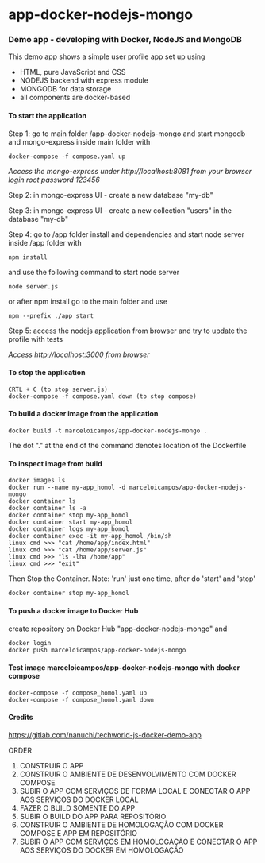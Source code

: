 # app-docker-nodejs-mongo

### Demo app - developing with Docker, NodeJS and MongoDB

This demo app shows a simple user profile app set up using

-   HTML, pure JavaScript and CSS
-   NODEJS backend with express module
-   MONGODB for data storage
-   all components are docker-based

#### To start the application

Step 1: go to main folder /app-docker-nodejs-mongo and start mongodb and mongo-express inside main folder with

    docker-compose -f compose.yaml up

_Access the mongo-express under http://localhost:8081 from your browser login root password 123456_

Step 2: in mongo-express UI - create a new database "my-db"

Step 3: in mongo-express UI - create a new collection "users" in the database "my-db"

Step 4: go to /app folder install and dependencies and start node server inside /app folder with

    npm install

and use the following command to start node server

    node server.js

or after npm install go to the main folder and use

    npm --prefix ./app start

Step 5: access the nodejs application from browser and try to update the profile with tests

_Access http://localhost:3000 from browser_

#### To stop the application

    CRTL + C (to stop server.js)
    docker-compose -f compose.yaml down (to stop compose)

#### To build a docker image from the application

    docker build -t marceloicampos/app-docker-nodejs-mongo .
The dot "." at the end of the command denotes location of the Dockerfile

#### To inspect image from build

    docker images ls
    docker run --name my-app_homol -d marceloicampos/app-docker-nodejs-mongo
    docker container ls
    docker container ls -a
    docker container stop my-app_homol
    docker container start my-app_homol
    docker container logs my-app_homol
    docker container exec -it my-app_homol /bin/sh
    linux cmd >>> "cat /home/app/index.html"
    linux cmd >>> "cat /home/app/server.js"
    linux cmd >>> "ls -lha /home/app"
    linux cmd >>> "exit"

Then Stop the Container. Note: 'run' just one time, after do 'start' and 'stop'

    docker container stop my-app_homol

#### To push a docker image to Docker Hub

create repository on Docker Hub "app-docker-nodejs-mongo" and

    docker login
    docker push marceloicampos/app-docker-nodejs-mongo

#### Test image marceloicampos/app-docker-nodejs-mongo with docker compose

    docker-compose -f compose_homol.yaml up
    docker-compose -f compose_homol.yaml down

#### Credits

https://gitlab.com/nanuchi/techworld-js-docker-demo-app

ORDER

1. CONSTRUIR O APP
2. CONSTRUIR O AMBIENTE DE DESENVOLVIMENTO COM DOCKER COMPOSE
3. SUBIR O APP COM SERVIÇOS DE FORMA LOCAL E CONECTAR O APP AOS SERVIÇOS DO DOCKER LOCAL
4. FAZER O BUILD SOMENTE DO APP
5. SUBIR O BUILD DO APP PARA REPOSITÓRIO
6. CONSTRUIR O AMBIENTE DE HOMOLOGAÇÃO COM DOCKER COMPOSE E APP EM REPOSITÓRIO
7. SUBIR O APP COM SERVIÇOS EM HOMOLOGAÇÃO E CONECTAR O APP AOS SERVIÇOS DO DOCKER EM HOMOLOGAÇÃO
